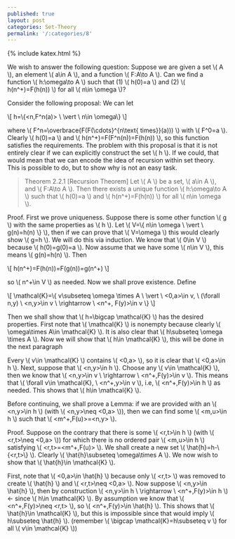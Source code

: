 ```yaml
---
published: true
layout: post
categories: Set-Theory
permalink: '/:categories/8'
---
```

{% include katex.html %}

We wish to answer the following question: Suppose we are given a set \\( A \\), an element \\( a\in A \\), and a function \\( F:A\to A \\). Can we find a function \\( h:\omega\to A \\) such that (1) \\( h(0)=a \\) and (2) \\( h(n^+)=F(h(n)) \\) for all \\( n\in \omega \\)? 

Consider the following proposal: We can let

\\[ h=\\{<n,F^n(a)> \ \vert \ n\in \omega\\} \\]

where \\( F^n=\overbrace{F(F(\cdots}^{n\text{ times}}(a))) \\) with \\( F^0=a \\). Clearly \\( h(0)=a \\) and \\( h(n^+)=F(F^n(n))=F(h(n)) \\), so this function satisfies the requirements. The problem with this proposal is that it is not entirely clear if we can explicitly construct the set \\( h \\). If we could, that would mean that we can encode the idea of recursion within set theory. This is possible to do, but to show why is not an easy task.

> Theorem 2.2.1 [Recursion Theorem] Let \\( A \\) be a set, \\( a\in A \\), and \\( F:A\to A \\). Then there exists a unique function \\( h:\omega\to A \\) such that \\( h(0)=a \\) and \\( h(n^+)=F(h(n)) \\) for all \\( n\in \omega \\).

Proof. First we prove uniqueness. Suppose there is some other function \\( g \\) with the same properties as \\( h \\). Let \\( V=\\{ n\in \omega \ \vert \ g(n)=h(n) \\} \\), then if we can prove that \\( V=\omega \\) this would clearly show \\( g=h \\). We will do this via induction. We know that \\( 0\in V \\) because \\( h(0)=g(0)=a \\). Now assume that we have some \\( n\in V \\), this means \\( g(n)=h(n) \\). Then 

\\[ h(n^+)=F(h(n))=F(g(n))=g(n^+) \\]

so \\( n^+\in V \\) as needed. Now we shall prove existence. Define

\\[ \mathcal{K}=\\{ v\subseteq \omega \times A \ \vert \ <0,a>\in v, \ (\forall n,y) \ <n,y>\in v \ \rightarrow \ <n^+, F(y)>\in v \\} \\]

Then we shall show that \\( h=\bigcap \mathcal{K} \\) has the desired properties. First note that \\( \mathcal{K} \\) is nonempty because clearly \\( \omega\times A\in \mathcal{K} \\). It is also clear that \\( h\subseteq \omega \times A \\). Now we will show that \\( h\in \mathcal{K} \\), this will be done in the next paragraph

Every \\( v\in \mathcal{K} \\) contains \\( <0,a> \\), so it is clear that \\( <0,a>\in h \\). Next, suppose that \\( <n,y>\in h \\). Choose any \\( v\in \mathcal{K} \\), then we know that \\( <n,y>\in v \ \rightarrow \ <n^+,F(y)>\in v \\). This means that \\( \forall v\in \mathcal{K}, \ <n^+,y>\in v \\), i.e, \\( <n^+,F(y)>\in h \\) as needed. This shows that \\( h\in \mathcal{K} \\).

Before continuing, we shall prove a Lemma: if we are provided with an \\( <n,y>\in h \\) (with \\( <n,y>\neq <0,a> \\)), then we can find some \\( <m,u>\in h \\) such that \\( <m^+,F(u)>=<n,y> \\).

Proof. Suppose on the contrary that there is some \\( <r,t>\in h \\) (with \\( <r,t>\neq <0,a> \\)) for which there is no ordered pair \\( <m,u>\in h \\) satisfying \\( <r,t>=<m^+,F(u)> \\). We shall create a new set \\( \hat{h}=h-\\{<r,t>\\} \\). Clearly \\( \hat{h}\subseteq \omega\times A \\). We now wish to show that \\( \hat{h}\in \mathcal{K} \\).

First, note that \\( <0,a>\in \hat{h} \\) because only \\( <r,t> \\) was removed to create \\( \hat{h} \\) and \\( <r,t>\neq <0,a> \\). Now suppose \\( <n,y>\in \hat{h} \\), then by construction \\( <n,y>\in h \ \rightarrow \ <n^+,F(y)>\in h \\) <- since \\( h\in \mathcal{K} \\). By assumption we know that \\( <n^+,F(y)>\neq <r,t> \\), so \\( <n^+,F(y)>\in \hat{h} \\). This shows that \\( \hat{h}\in \mathcal{K} \\), but this is impossible since that would imply \\( h\subseteq \hat{h} \\). (remember \\( \bigcap \mathcal{K}=h\subseteq v \\) for all \\( v\in \mathcal{K} \\))